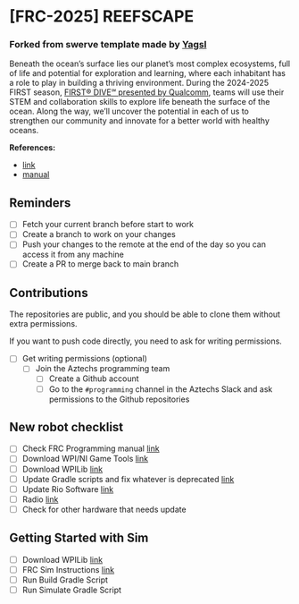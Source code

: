 # [FRC-2025] REEFSCAPE

### Forked from swerve template made by [Yagsl](https://github.com/BroncBotz3481/YAGSL-Example)

Beneath the ocean’s surface lies our planet’s most complex ecosystems, full of life and potential for exploration and
learning, where each inhabitant has a role to play in building a thriving environment. During the 2024-2025 FIRST
season, [FIRST® DIVE℠ presented by Qualcomm](https://info.firstinspires.org/first-dive), teams will use their STEM and
collaboration skills to explore life beneath the surface of the ocean. Along the way, we’ll uncover the potential in
each of us to strengthen our community and innovate for a better world with healthy oceans.

**References:**

* [link](https://www.firstinspires.org/robotics/frc/game-and-season)
* [manual](https://www.firstinspires.org/resource-library/frc/competition-manual-qa-system)

## Reminders

- [ ] Fetch your current branch before start to work
- [ ] Create a branch to work on your changes
- [ ] Push your changes to the remote at the end of the day so you can access it from any machine
- [ ] Create a PR to merge back to main branch

## Contributions

The repositories are public, and you should be able to clone them without extra permissions.

If you want to push code directly, you need to ask for writing permissions.

- [ ] Get writing permissions (optional)
    - [ ] Join the Aztechs programming team
        - [ ] Create a Github account
        - [ ] Go to the `#programming` channel in the Aztechs Slack and ask permissions to the Github repositories

## New robot checklist

- [ ] Check FRC Programming manual [link](https://docs.wpilib.org/en/stable/docs/zero-to-robot/introduction.html)
- [ ] Download WPI/NI Game Tools [link](https://docs.wpilib.org/en/stable/docs/zero-to-robot/step-2/frc-game-tools.html)
- [ ] Download WPILib [link](https://docs.wpilib.org/en/stable/docs/zero-to-robot/step-2/wpilib-setup.html#downloading)
- [ ] Update Gradle scripts and fix whatever is deprecated [link](https://github.com/wpilibsuite/GradleRIO)
- [ ] Update Rio Software [link](https://docs.wpilib.org/en/stable/docs/zero-to-robot/step-3/imaging-your-roborio.html)
- [ ] Radio [link](https://docs.wpilib.org/en/stable/docs/zero-to-robot/step-3/radio-programming.html)
- [ ] Check for other hardware that needs update

## Getting Started with Sim
- [ ] Download WPILib [link](https://docs.wpilib.org/en/stable/docs/zero-to-robot/step-2/wpilib-setup.html#downloading)
- [ ] FRC Sim Instructions [link](https://docs.wpilib.org/en/stable/docs/software/wpilib-tools/robot-simulation/introduction.html)
- [ ] Run Build Gradle Script
- [ ] Run Simulate Gradle Script